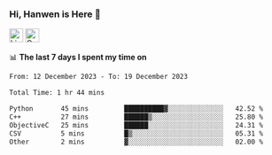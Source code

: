 ### Hi, Hanwen is Here 👋
<p>
	<a href="https://www.linkedin.com/in/liu-hanwen/"><img src="https://img.shields.io/badge/@hanwen-0A66C2?style=flat&logo=LinkedIn&logoColor=white" alt="Linkedin"  height="25px"/></a> 
	<a href="https://scholar.google.com/citations?user=HDF0su0AAAAJ"><img src="https://img.shields.io/badge/scholar-4385FE.svg?&style=plastic&logo=google-scholar&logoColor=white" alt="Google Scholar" height="25px"> </a>
</p>

📊 **The last 7 days I spent my time on** 
<!--START_SECTION:waka-->

```txt
From: 12 December 2023 - To: 19 December 2023

Total Time: 1 hr 44 mins

Python       45 mins         ██████████▓░░░░░░░░░░░░░░   42.52 %
C++          27 mins         ██████▒░░░░░░░░░░░░░░░░░░   25.80 %
ObjectiveC   25 mins         ██████░░░░░░░░░░░░░░░░░░░   24.31 %
CSV          5 mins          █▒░░░░░░░░░░░░░░░░░░░░░░░   05.31 %
Other        2 mins          ▓░░░░░░░░░░░░░░░░░░░░░░░░   02.00 %
```

<!--END_SECTION:waka-->


<!--
**david990917/david990917** is a ✨ _special_ ✨ repository because its `README.md` (this file) appears on your GitHub profile.

Here are some ideas to get you started:

- 🔭 I’m currently working on ...
- 🌱 I’m currently learning ...
- 👯 I’m looking to collaborate on ...
- 🤔 I’m looking for help with ...
- 💬 Ask me about ...
- 📫 How to reach me: ...
- 😄 Pronouns: ...
- ⚡ Fun fact: ...
-->
